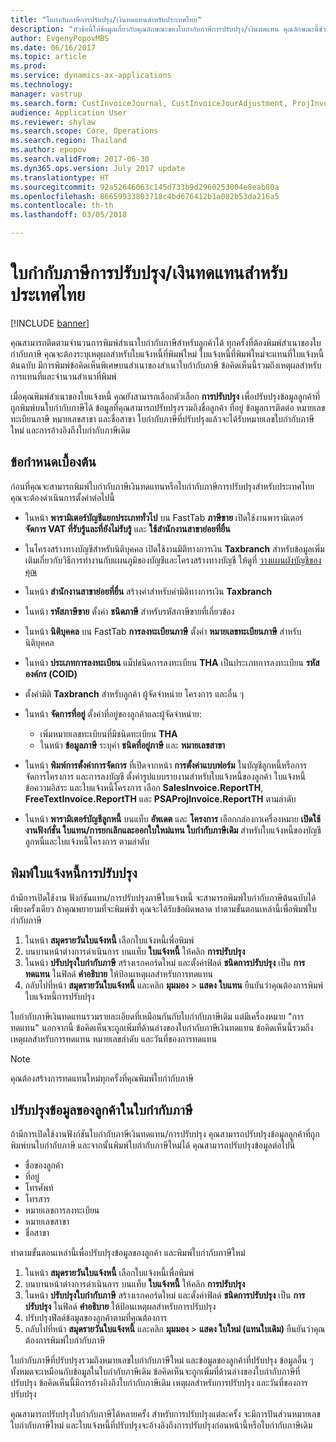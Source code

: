 ```yaml
---
title: "ใบกำกับภาษีการปรับปรุง/เงินทดแทนสำหรับประเทศไทย"
description: "หัวข้อนี้ให้ข้อมูลเกี่ยวกับคุณลักษณะของใบกำกับภาษีการปรับปรุง/เงินทดแทน คุณลักษณะนี้ช่วยให้คุณสามารถติดตามการพิมพ์สำเนาของใบกำกับภาษี นอกจากนี้คุณยังสามารถติดตามการปรับปรุงที่กระทำกับข้อมูลลูกค้าในส่วนหัวของใบกำกับภาษีอีกด้วย"
author: EvgenyPopovMBS
ms.date: 06/16/2017
ms.topic: article
ms.prod: 
ms.service: dynamics-ax-applications
ms.technology: 
manager: vastrup
ms.search.form: CustInvoiceJournal, CustInvoiceJourAdjustment, ProjInvoiceListPage, CustParameters
audience: Application User
ms.reviewer: shylaw
ms.search.scope: Core, Operations
ms.search.region: Thailand
ms.author: epopov
ms.search.validFrom: 2017-06-30
ms.dyn365.ops.version: July 2017 update
ms.translationtype: HT
ms.sourcegitcommit: 92a52646063c145d733b9d2960253004e8eab80a
ms.openlocfilehash: 86659933803718c4bd676412b1a082b53da216a5
ms.contentlocale: th-th
ms.lasthandoff: 03/05/2018

---
```


# <a name="substitutionadjustment-tax-invoice-for-thailand"></a>ใบกำกับภาษีการปรับปรุง/เงินทดแทนสำหรับประเทศไทย

[!INCLUDE [banner](../includes/banner.md)]

คุณสามารถติดตามจำนวนการพิมพ์สำเนาใบกำกับภาษีสำหรับลูกค้าได้ ทุกครั้งที่ต้องพิมพ์สำเนาของใบกำกับภาษี คุณจะต้องระบุเหตุผลสำหรับใบแจ้งหนี้ที่พิมพ์ใหม่ ใบแจ้งหนี้ที่พิมพ์ใหม่จะแทนที่ใบแจ้งหนี้ต้นฉบับ มีการพิมพ์ข้อคิดเห็นพิเศษบนสำเนาของสำเนาใบกำกับภาษี ข้อคิดเห็นนี้รวมถึงเหตุผลสำหรับการแทนที่และจำนวนสำเนาที่พิมพ์

เมื่อคุณพิมพ์สำเนาของใบแจ้งหนี้ คุณยังสามารถเลือกตัวเลือก **การปรับปรุง** เพื่อปรับปรุงข้อมูลลูกค้าที่ถูกพิมพ์บนใบกำกับภาษีได้ ข้อมูลที่คุณสามารถปรับปรุงรวมถึงชื่อลูกค้า ที่อยู่ ข้อมูลการติดต่อ หมายเลขทะเบียนภาษี หมายเลขสาขา และชื่อสาขา ใบกำกับภาษีที่ปรับปรุงแล้วจะได้รับหมายเลขใบกำกับภาษีใหม่ และการอ้างอิงถึงใบกำกับภาษีเดิม

## <a name="prerequisites"></a>ข้อกำหนดเบื้องต้น

ก่อนที่คุณจะสามารถพิมพ์ใบกำกับภาษีเงินทดแทนหรือใบกำกับภาษีการปรับปรุงสำหรับประเทศไทย คุณจะต้องดำเนินการตั้งค่าต่อไปนี้ 

- ในหน้า **พารามิเตอร์บัญชีแยกประเภททั่วไป** บน FastTab **ภาษีขาย** เปิดใช้งานพารามิเตอร์ **จัดการ VAT ที่รับรู้และที่ยังไม่รับรู้** และ **ใช้สำนักงานสาขาย่อยที่ยื่น**
- ในโครงสร้างทางบัญชีสำหรับนิติบุคคล เปิดใช้งานมิติทางการเงิน **Taxbranch** สำหรับข้อมูลเพิ่มเติมเกี่ยวกับวิธีการทำงานกับแผนภูมิของบัญชีและโครงสร้างทางบัญชี ให้ดูที่ [วางแผนผังบัญชีของคุณ](../general-ledger/plan-chart-of-accounts.md)
- ในหน้า **สำนักงานสาขาย่อยที่ยื่น** สร้างค่าสำหรับค่ามิติทางการเงิน **Taxbranch**
- ในหน้า **รหัสภาษีขาย** ตั้งค่า **ชนิดภาษี** สำหรับรหัสภาษีขายที่เกี่ยวข้อง
- ในหน้า **นิติบุคคล** บน FastTab **การลงทะเบียนภาษี** ตั้งค่า **หมายเลขทะเบียนภาษี** สำหรับนิติบุคคล
- ในหน้า **ประเภทการลงทะเบียน** แม็ปชนิดการลงทะเบียน **THA** เป็นประเภทการลงทะเบียน **รหัสองค์กร (COID)**
- ตั้งค่ามิติ **Taxbranch** สำหรับลูกค้า ผู้จัดจำหน่าย โครงการ และอื่น ๆ
- ในหน้า **จัดการที่อยู่** ตั้งค่าที่อยู่ของลูกค้าและผู้จัดจำหน่าย:

    - เพิ่มหมายเลขทะเบียนที่มีชนิดทะเบียน **THA**
    - ในหน้า **ข้อมูลภาษี** ระบุค่า **ชนิดที่อยู่ภาษี** และ **หมายเลขสาขา**

- ในหน้า **พิมพ์การตั้งค่าการจัดการ** ที่เปิดจากหน้า **การตั้งค่าแบบฟอร์ม** ในบัญชีลูกหนี้หรือการจัดการโครงการ และการลงบัญชี ตั้งค่ารูปแบบรายงานสำหรับใบแจ้งหนี้ของลูกค้า ใบแจ้งหนี้ข้อความอิสระ และใบแจ้งหนี้โครงการ เลือก **SalesInvoice.ReportTH**,  **FreeTextInvoice.ReportTH** และ **PSAProjInvoice.ReportTH** ตามลำดับ
- ในหน้า **พารามิเตอร์บัญชีลูกหนี้** บนแท็บ **อัพเดต** และ **โครงการ** เลือกกล่องกาเครื่องหมาย **เปิดใช้งานฟังก์ชั่น ใบแทน/การยกเลิกและออกใบใหม่แทน ใบกำกับภาษีเดิม** สำหรับใบแจ้งหนี้ของบัญชีลูกหนี้และใบแจ้งหนี้โครงการ ตามลำดับ

## <a name="print-a-substitution-invoice"></a>พิมพ์ใบแจ้งหนี้การปรับปรุง

ถ้ามีการเปิดใช้งาน ฟังก์ชันแทน/การปรับปรุงภาษีใบแจ้งหนี้ จะสามารถพิมพ์ใบกำกับภาษีต้นฉบับได้เพียงครั้งเดียว ถ้าคุณพยายามที่จะพิมพ์ซ้ำ คุณจะได้รับข้อผิดพลาด ทำตามขั้นตอนเหล่านี้เพื่อพิมพ์ใบกำกับภาษี

1. ในหน้า **สมุดรายวันใบแจ้งหนี้** เลือกใบแจ้งหนี้เพื่อพิมพ์
2. บนบานหน้าต่างการดำเนินการ บนแท็บ **ใบแจ้งหนี้** ให้คลิก **การปรับปรุง**
3. ในหน้า **ปรับปรุงใบกำกับภาษี** สร้างเรกคอร์ดใหม่ และตั้งค่าฟิลด์ **ชนิดการปรับปรุง** เป็น **การทดแทน** ในฟิลด์ **คำอธิบาย** ให้ป้อนเหตุผลสำหรับการทดแทน
4. กลับไปที่หน้า **สมุดรายวันใบแจ้งหนี้** และคลิก **มุมมอง** > **แสดง ใบแทน** ยืนยันว่าคุณต้องการพิมพ์ใบแจ้งหนี้การปรับปรุง

ใบกำกับภาษีเงินทดแทนรวมรายละเอียดที่เหมือนกันกับใบกำกับภาษีเดิม แต่มีเครื่องหมาย "การทดแทน" นอกจากนี้ ข้อคิดเห็นจะถูกเพิ่มที่ด้านล่างของใบกำกับภาษีเงินทดแทน ข้อคิดเห็นนี้รวมถึงเหตุผลสำหรับการทดแทน หมายเลขลำดับ และวันที่ของการทดแทน

> [!NOTE]
> คุณต้องสร้างการทดแทนใหม่ทุกครั้งที่คุณพิมพ์ใบกำกับภาษี

## <a name="adjust-customer-information-on-a-tax-invoice"></a>ปรับปรุงข้อมูลของลูกค้าในใบกำกับภาษี

ถ้ามีการเปิดใช้งานฟังก์ชันใบกำกับภาษีเงินทดแทน/การปรับปรุง คุณสามารถปรับปรุงข้อมูลลูกค้าที่ถูกพิมพ์บนใบกำกับภาษี และจากนั้นพิมพ์ใบกำกับภาษีใหม่ได้ คุณสามารถปรับปรุงข้อมูลต่อไปนี้

- ชื่อของลูกค้า
- ที่อยู่
- โทรศัพท์
- โทรสาร
- หมายเลขการลงทะเบียน
- หมายเลขสาขา
- ชื่อสาขา

ทำตามขั้นตอนเหล่านี้เพื่อปรับปรุงข้อมูลของลูกค้า และพิมพ์ใบกำกับภาษีใหม่

1. ในหน้า **สมุดรายวันใบแจ้งหนี้** เลือกใบแจ้งหนี้เพื่อพิมพ์
2. บนบานหน้าต่างการดำเนินการ บนแท็บ **ใบแจ้งหนี้** ให้คลิก **การปรับปรุง**
3. ในหน้า **ปรับปรุงใบกำกับภาษี** สร้างเรกคอร์ดใหม่ และตั้งค่าฟิลด์ **ชนิดการปรับปรุง** เป็น **การปรับปรุง** ในฟิลด์ **คำอธิบาย** ให้ป้อนเหตุผลสำหรับการปรับปรุง
4. ปรับปรุงฟิลด์ข้อมูลของลูกค้าตามที่คุณต้องการ
5. กลับไปที่หน้า **สมุดรายวันใบแจ้งหนี้** และคลิก **มุมมอง** > **แสดง ใบใหม่ (แทนใบเดิม)** ยืนยันว่าคุณต้องการพิมพ์ใบกำกับภาษี

ใบกำกับภาษีที่ปรับปรุงรวมถึงหมายเลขใบกำกับภาษีใหม่ และข้อมูลของลูกค้าที่ปรับปรุง ข้อมูลอื่น ๆ ทั้งหมดจะเหมือนกับข้อมูลในใบกำกับภาษีเดิม ข้อคิดเห็นจะถูกเพิ่มที่ด้านล่างของใบกำกับภาษีที่ปรับปรุง ข้อคิดเห็นนี้มีการอ้างอิงถึงใบกำกับภาษีเดิม เหตุผลสำหรับการปรับปรุง และวันที่ของการปรับปรุง

คุณสามารถปรับปรุงใบกำกับภาษีได้หลายครั้ง สำหรับการปรับปรุงแต่ละครั้ง จะมีการปันส่วนหมายเลขใบกำกับภาษีใหม่ และใบแจ้งหนี้ที่ปรับปรุงจะอ้างอิงถึงการปรับปรุงก่อนหน้านี้หรือใบกำกับภาษีเดิม

